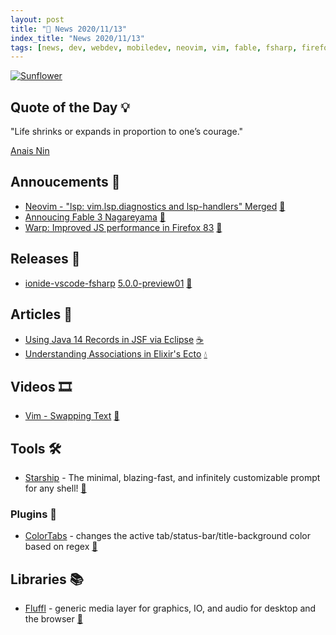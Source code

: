 ```yaml
---
layout: post
title: "📜 News 2020/11/13"
index_title: "News 2020/11/13"
tags: [news, dev, webdev, mobiledev, neovim, vim, fable, fsharp, firefox, java, shell, vscode, rustlang, elixirlang]
---
```


<a href="">
  <img src="https://user-images.githubusercontent.com/430272/99139010-de417d00-2613-11eb-9ef9-2f2694e3a5f2.jpg"
     alt="Sunflower"
     class="image">
</a>

## Quote of the Day 💡

"Life shrinks or expands in proportion to one’s courage."

[Anais Nin](https://en.wikipedia.org/wiki/Ana%C3%AFs_Nin)

## Annoucements 🥁

- [Neovim - "lsp: vim.lsp.diagnostics and lsp-handlers" Merged](https://github.com/neovim/neovim/pull/12655) [🍃](https://neovim.io "#neovim")
- [Annoucing Fable 3 Nagareyama](https://fable.io/blog/Announcing-Nagareyama-2.html) [🔷](https://fsharp.org "#fsharp #dotnet")
- [Warp: Improved JS performance in Firefox 83](https://hacks.mozilla.org/2020/11/warp-improved-js-performance-in-firefox-83/) [🦊](https://www.mozilla.org/en-US/firefox "#firefox")

## Releases 🥳

- [ionide-vscode-fsharp](https://github.com/ionide/ionide-vscode-fsharp) [5.0.0-preview01](https://github.com/ionide/ionide-vscode-fsharp/releases/tag/5.0.0-preview01) [🔷](https://fsharp.org "#fsharp #dotnet")

## Articles 📜

- [Using Java 14 Records in JSF via Eclipse](https://balusc.omnifaces.org/2020/11/using-java-14-records-in-jsf-via-eclipse.html) [☕️](https://www.java.com "#java")
- [Understanding Associations in Elixir's Ecto](https://blog.appsignal.com/2020/11/10/understanding-associations-in-elixir-ecto.html?utm_source=boostedblogpost&utm_medium=twitter&utm_campaign=2020-11-10) [💧](https://elixir-lang.org "#elixirlang")

## Videos 🎞

- [Vim - Swapping Text](https://www.youtube.com/watch?v=bASKn1WcM9A) [🍃](https://www.vim.org "#vim")

## Tools 🛠

- [Starship](https://starship.rs) - The minimal, blazing-fast, and infinitely customizable prompt for any shell!  [🐚](https://starship.rs "#zsh #shell")

### Plugins 🔌

- [ColorTabs](https://marketplace.visualstudio.com/items?itemName=orepor.color-tabs-vscode-ext) - changes the active tab/status-bar/title-background color based on regex [📝](https://code.visualstudio.com "#vscode")

## Libraries 📚

- [Fluffl](https://github.com/K-C-DaCosta/fluffl) - generic media layer for graphics, IO, and audio for desktop and the browser [🦀](https://www.rust-lang.org "#rust")

